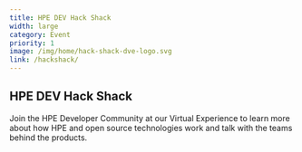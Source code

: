 ```yaml
---
title: HPE DEV Hack Shack
width: large
category: Event
priority: 1
image: /img/home/hack-shack-dve-logo.svg
link: /hackshack/
---
```

## HPE DEV Hack Shack
Join the HPE Developer Community at our Virtual Experience to learn more about how HPE and open source technologies work and talk with the teams behind the products.